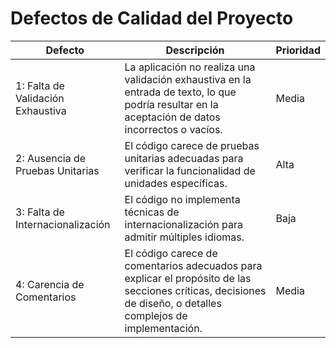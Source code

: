 # Defectos de Calidad del Proyecto

| Defecto                                  | Descripción | Prioridad |
|------------------------------------------|-------------|-----------|
| 1: Falta de Validación Exhaustiva        | La aplicación no realiza una validación exhaustiva en la entrada de texto, lo que podría resultar en la aceptación de datos incorrectos o vacíos. | Media |
| 2: Ausencia de Pruebas Unitarias | El código carece de pruebas unitarias adecuadas para verificar la funcionalidad de unidades específicas. | Alta |
| 3: Falta de Internacionalización | El código no implementa técnicas de internacionalización para admitir múltiples idiomas. | Baja |
| 4: Carencia de Comentarios       | El código carece de comentarios adecuados para explicar el propósito de las secciones críticas, decisiones de diseño, o detalles complejos de implementación. | Media |


